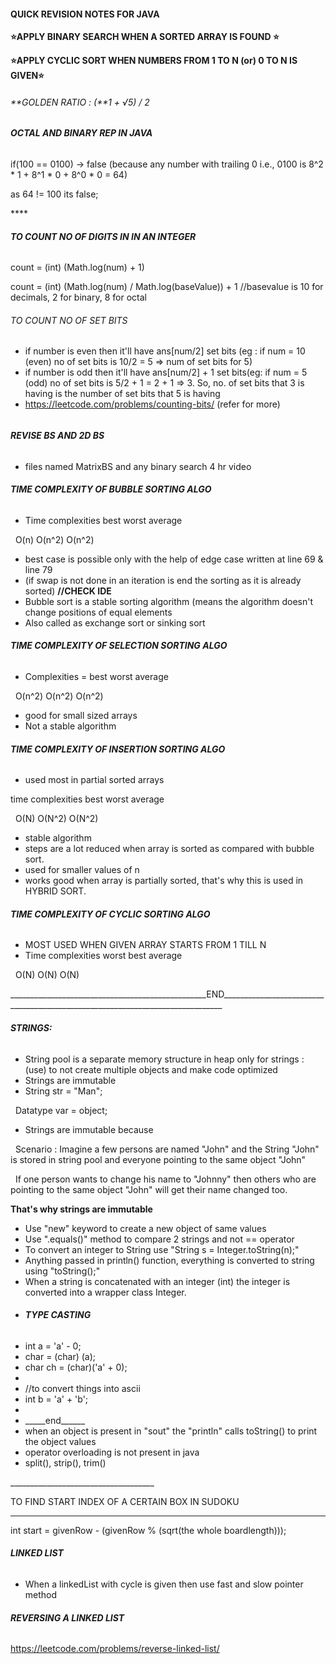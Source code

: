 #### **QUICK REVISION NOTES FOR JAVA**



**⭐APPLY BINARY SEARCH WHEN A SORTED ARRAY IS FOUND ⭐**

**⭐APPLY CYCLIC SORT WHEN NUMBERS FROM 1 TO N (or) 0 TO N IS GIVEN⭐**





###### \*\*GOLDEN RATIO : (\*\*1 + √5) / 2



###### **OCTAL AND BINARY REP IN JAVA**



if(100 == 0100) -> false (because any number with trailing 0 i.e., 0100 is 8^2 \* 1 + 8^1 \* 0 + 8^0 \* 0 = 64)

as 64 != 100 its false;



\*\*\*\*



###### **TO COUNT NO OF DIGITS IN IN AN INTEGER**



count = (int) (Math.log(num) + 1)

count = (int) (Math.log(num) / Math.log(baseValue)) + 1 //basevalue is 10 for decimals, 2 for binary, 8 for octal





###### TO COUNT NO OF SET BITS



* if number is even then it'll have ans\[num/2] set bits (eg : if num = 10 (even) no of set bits is 10/2 = 5 => num of set bits for 5)
* if number is odd then it'll have ans\[num/2] + 1 set bits(eg: if num = 5 (odd) no of set bits is 5/2 + 1 = 2 + 1 => 3. So, no. of set bits that 3 is having is the number of set bits that 5 is having
* https://leetcode.com/problems/counting-bits/ (refer for more)

###### 

###### **REVISE BS AND 2D BS**

* files named MatrixBS and any binary search 4 hr video



###### **TIME COMPLEXITY OF BUBBLE SORTING ALGO**

* Time complexities       best        worst       average

                          O(n)        O(n^2)       O(n^2)

* best case is possible only with the help of edge case written at line 69 \& line 79
* (if swap is not done in an iteration is end the sorting as it is already sorted) **//CHECK IDE**
* Bubble sort is a stable sorting algorithm (means the algorithm doesn't change positions of equal elements
* Also called as exchange sort or sinking sort



###### **TIME COMPLEXITY OF SELECTION SORTING ALGO**

* Complexities = best        worst        average

 		 O(n^2)      O(n^2)        O(n^2)

* good for small sized arrays
* Not a stable algorithm



###### **TIME COMPLEXITY OF INSERTION SORTING ALGO**

* used most in partial sorted arrays

time complexities   best           worst         average

 		       O(N)          O(N^2)         O(N^2)

* stable algorithm
* steps are a lot reduced when array is sorted as compared with bubble sort.
* used for smaller values of n
* works good when array is partially sorted, that's why this is used in HYBRID SORT.



###### **TIME COMPLEXITY OF CYCLIC SORTING ALGO**

* MOST USED WHEN GIVEN ARRAY STARTS FROM 1 TILL N
* Time complexities             worst           best           average

 				O(N)            O(N)             O(N)





\_\_\_\_\_\_\_\_\_\_\_\_\_\_\_\_\_\_\_\_\_\_\_\_\_\_\_\_\_\_\_\_\_\_\_\_\_\_\_\_\_\_\_\_\_\_\_\_\_END\_\_\_\_\_\_\_\_\_\_\_\_\_\_\_\_\_\_\_\_\_\_\_\_\_\_\_\_\_\_\_\_\_\_\_\_\_\_\_\_\_\_\_\_\_\_\_\_\_\_\_\_\_\_\_\_\_\_\_\_\_\_\_\_\_\_\_\_\_\_\_\_\_\_\_\_\_\_



###### **STRINGS:**



* String pool is a separate memory structure in heap only for strings : (use) to not create multiple objects and make code optimized
* Strings are immutable
* String    str =   "Man";

  Datatype  var  =  object;



* Strings are immutable because

 	Scenario : Imagine a few persons are named "John" and the String "John" is stored in string pool and everyone pointing to the same object "John"

 		  If one person wants to change his name to "Johnny" then others who are pointing to the same object "John" will get their name changed too.



**That's why strings are immutable**

* Use "new" keyword to create a new object of same values
* Use ".equals()" method to compare 2 strings and not == operator
* To convert an integer to String use "String s = Integer.toString(n);"
* Anything passed in println() function, everything is converted to string using "toString();"
* When a string is concatenated with an integer (int) the integer is converted into a wrapper class Integer.
* ###### **TYPE CASTING**
* int a = 'a' - 0;
* char = (char) (a);
* char ch = (char)('a' + 0);
* 
* //to convert things into ascii
* int b = 'a' + 'b';
* 
* \_\_\_\_\_end\_\_\_\_\_\_
* when an object is present in "sout" the "println" calls toString() to print the object values
* operator overloading is not present in java
* split(), strip(), trim()





\_\_\_\_\_\_\_\_\_\_\_\_\_\_\_\_\_\_\_\_\_\_\_\_\_\_\_\_\_\_\_\_\_\_\_\_



TO FIND START INDEX OF A CERTAIN BOX IN SUDOKU

---

int start = givenRow - (givenRow % (sqrt(the whole boardlength)));

































###### **LINKED LIST**

* When a linkedList with cycle is given then use fast and slow pointer method











###### **REVERSING A LINKED LIST**

https://leetcode.com/problems/reverse-linked-list/

